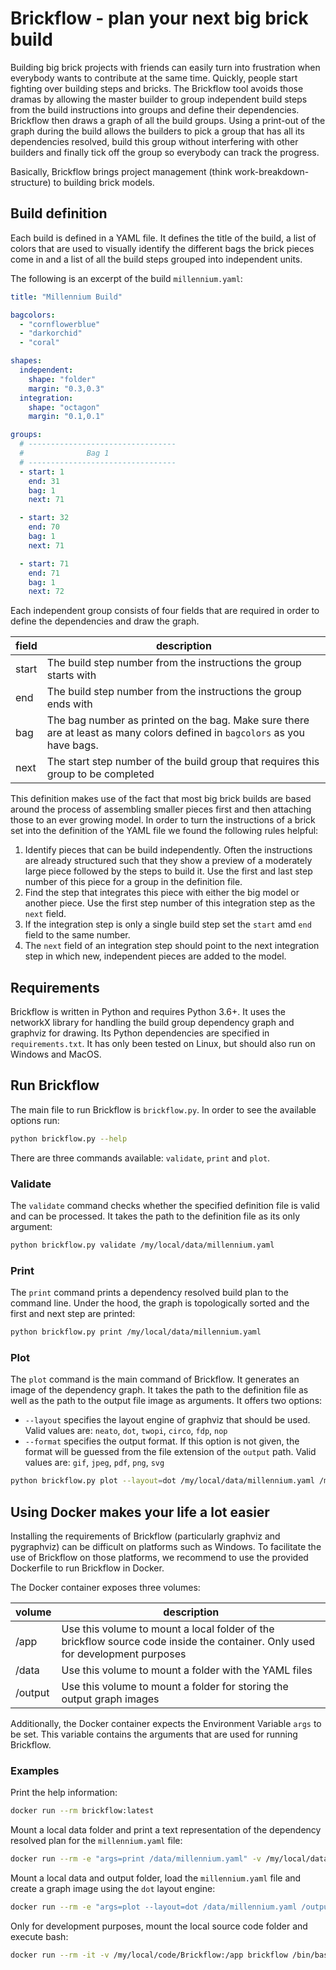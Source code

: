 # Brickflow - plan your next big brick build
Building big brick projects with friends can easily turn into frustration when everybody wants to contribute at the same time. Quickly, people start fighting over building steps and bricks.
The Brickflow tool avoids those dramas by allowing the master builder to group independent build steps from the build instructions into groups and define their dependencies.
Brickflow then draws a graph of all the build groups. Using a print-out of the graph during the build allows the builders to pick a group that has all its dependencies resolved,
build this group without interfering with other builders and finally tick off the group so everybody can track the progress.

Basically, Brickflow brings project management (think work-breakdown-structure) to building brick models.

## Build definition
Each build is defined in a YAML file. It defines the title of the build, a list of colors that are used to visually identify
the different bags the brick pieces come in and a list of all the build steps grouped into independent units.

The following is an excerpt of the build `millennium.yaml`:

```yaml
title: "Millennium Build"

bagcolors:
  - "cornflowerblue"
  - "darkorchid"
  - "coral"

shapes:
  independent:
    shape: "folder"
    margin: "0.3,0.3"
  integration:
    shape: "octagon"
    margin: "0.1,0.1"

groups:
  # ---------------------------------
  #              Bag 1
  # ---------------------------------
  - start: 1
    end: 31
    bag: 1
    next: 71

  - start: 32
    end: 70
    bag: 1
    next: 71

  - start: 71
    end: 71
    bag: 1
    next: 72
```

Each independent group consists of four fields that are required in order to define the dependencies and draw the graph.

| field       | description |
| -----       | ----- |
| start       | The build step number from the instructions the group starts with |
| end         | The build step number from the instructions the group ends with |
| bag         | The bag number as printed on the bag. Make sure there are at least as many colors defined in `bagcolors` as you have bags. |
| next        | The start step number of the build group that requires this group to be completed |

This definition makes use of the fact that most big brick builds are based around the process of assembling smaller pieces first and then
attaching those to an ever growing model. In order to turn the instructions of a brick set into the definition of the YAML file we found
the following rules helpful:
1. Identify pieces that can be build independently. Often the instructions are already structured such that they show a preview of a
moderately large piece followed by the steps to build it. Use the first and last step number of this piece for a group in the definition file.
2. Find the step that integrates this piece with either the big model or another piece. Use the first step number of this integration step  as the `next` field.
3. If the integration step is only a single build step set the `start` amd `end` field to the same number.
4. The `next` field of an integration step should point to the next integration step in which new, independent pieces are added to the model. 

## Requirements
Brickflow is written in Python and requires Python 3.6+. It uses the networkX library for handling the build group dependency graph and graphviz for drawing.
Its Python dependencies are specified in `requirements.txt`. It has only been tested on Linux, but should also run on Windows and MacOS.

## Run Brickflow

The main file to run Brickflow is `brickflow.py`. In order to see the available options run:
```bash
python brickflow.py --help
```

There are three commands available: `validate`, `print` and `plot`.

### Validate
The `validate` command checks whether the specified definition file is valid and can be processed. It takes the path to the
definition file as its only argument:

```bash
python brickflow.py validate /my/local/data/millennium.yaml
```

### Print
The `print` command prints a dependency resolved build plan to the command line. Under the hood, the graph is topologically sorted
and the first and next step are printed:

```bash
python brickflow.py print /my/local/data/millennium.yaml
```

### Plot
The `plot` command is the main command of Brickflow. It generates an image of the dependency graph. It takes the path to the definition
file as well as the path to the output file image as arguments. It offers two options:
* `--layout` specifies the layout engine of graphviz that should be used. Valid values are: `neato`, `dot`, `twopi`, `circo`, `fdp`, `nop`
* `--format` specifies the output format. If this option is not given, the format will be guessed from the file extension of the `output` path.
Valid values are: `gif`, `jpeg`, `pdf`, `png`, `svg`

```bash
python brickflow.py plot --layout=dot /my/local/data/millennium.yaml /my/local/output/plan.png
```


## Using Docker makes your life a lot easier 
Installing the requirements of Brickflow (particularly graphviz and pygraphviz) can be difficult on platforms such as Windows.
To facilitate the use of Brickflow on those platforms, we recommend to use the provided Dockerfile to run Brickflow in Docker. 

The Docker container exposes three volumes:

| volume      | description |
| -----       | ----- |
| /app | Use this volume to mount a local folder of the brickflow source code inside the container. Only used for development purposes |
| /data | Use this volume to mount a folder with the YAML files |
| /output | Use this volume to mount a folder for storing the output graph images |

Additionally, the Docker container expects the Environment Variable `args` to be set. This variable contains the
arguments that are used for running Brickflow.

### Examples
 
Print the help information:
```bash
docker run --rm brickflow:latest
```

Mount a local data folder and print a text representation of the dependency resolved plan for the `millennium.yaml` file:
```bash
docker run --rm -e "args=print /data/millennium.yaml" -v /my/local/data:/data brickflow
```

Mount a local data and output folder, load the `millennium.yaml` file and create a graph image using the `dot` layout engine:
```bash
docker run --rm -e "args=plot --layout=dot /data/millennium.yaml /output/plan.png" -v /my/local/data:/data -v /my/local/output:/output brickflow
```

Only for development purposes, mount the local source code folder and execute bash:
```bash
docker run --rm -it -v /my/local/code/Brickflow:/app brickflow /bin/bash
```
